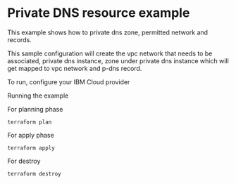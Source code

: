 # Private DNS resource example

This example shows how to private dns zone, permitted network and records.

This sample configuration will create the vpc network that needs to be associated, private dns instance, zone under private dns instance which will get mapped to vpc network and p-dns record.


To run, configure your IBM Cloud provider

Running the example

For planning phase

```shell
terraform plan
```

For apply phase

```shell
terraform apply
```

For destroy

```shell
terraform destroy
```
